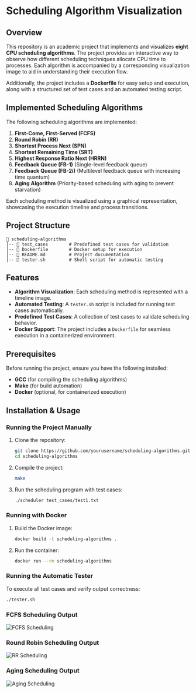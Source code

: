# Scheduling Algorithm Visualization

## Overview
This repository is an academic project that implements and visualizes **eight CPU scheduling algorithms**. The project provides an interactive way to observe how different scheduling techniques allocate CPU time to processes. Each algorithm is accompanied by a corresponding visualization image to aid in understanding their execution flow.

Additionally, the project includes a **Dockerfile** for easy setup and execution, along with a structured set of test cases and an automated testing script.

## Implemented Scheduling Algorithms
The following scheduling algorithms are implemented:

1. **First-Come, First-Served (FCFS)**
2. **Round Robin (RR)**
3. **Shortest Process Next (SPN)**
4. **Shortest Remaining Time (SRT)**
5. **Highest Response Ratio Next (HRRN)**
6. **Feedback Queue (FB-1)** (Single-level feedback queue)
7. **Feedback Queue (FB-2i)** (Multilevel feedback queue with increasing time quantum)
8. **Aging Algorithm** (Priority-based scheduling with aging to prevent starvation)

Each scheduling method is visualized using a graphical representation, showcasing the execution timeline and process transitions.

## Project Structure
```
📂 scheduling-algorithms
│-- 📂 test_cases        # Predefined test cases for validation
│-- 📝 Dockerfile        # Docker setup for execution
│-- 📝 README.md         # Project documentation
│-- 📝 tester.sh         # Shell script for automatic testing
```

## Features
- **Algorithm Visualization**: Each scheduling method is represented with a timeline image.
- **Automated Testing**: A `tester.sh` script is included for running test cases automatically.
- **Predefined Test Cases**: A collection of test cases to validate scheduling behavior.
- **Docker Support**: The project includes a `Dockerfile` for seamless execution in a containerized environment.

## Prerequisites
Before running the project, ensure you have the following installed:
- **GCC** (for compiling the scheduling algorithms)
- **Make** (for build automation)
- **Docker** (optional, for containerized execution)

## Installation & Usage
### Running the Project Manually
1. Clone the repository:
   ```bash
   git clone https://github.com/yourusername/scheduling-algorithms.git
   cd scheduling-algorithms
   ```
2. Compile the project:
   ```bash
   make
   ```
3. Run the scheduling program with test cases:
   ```bash
   ./scheduler test_cases/test1.txt
   ```

### Running with Docker
1. Build the Docker image:
   ```bash
   docker build -t scheduling-algorithms .
   ```
2. Run the container:
   ```bash
   docker run --rm scheduling-algorithms
   ```

### Running the Automatic Tester
To execute all test cases and verify output correctness:
```bash
./tester.sh
```
### FCFS Scheduling Output  
![FCFS Scheduling](https://res.cloudinary.com/dgqimvydy/image/upload/v1742304329/yhsk2eo35cawppnfvkuk.png)

### Round Robin Scheduling Output  
![RR Scheduling](https://res.cloudinary.com/dgqimvydy/image/upload/v1742304329/ldxqgbivdgavsr4a1k2g.png)

### Aging Scheduling Output  
![Aging Scheduling](https://res.cloudinary.com/dgqimvydy/image/upload/v1742304329/l0viobdfpa10jaausrdb.png)
